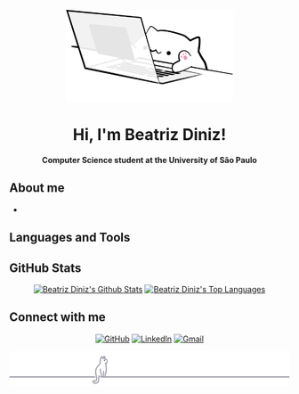 <p align="center"><img src="bongo-cat-code.svg" width="300"></p>
<h1 align="center"> Hi, I'm Beatriz Diniz!  </h1> 
<h4 align="center"> Computer Science student at the University of São Paulo </h4>

<h2> About me </h2> 

<ul>
  <li>  </li>

</ul>

<h2> Languages and Tools </h2> 

<h2> GitHub Stats </h2> 

<p align="center">
  <a href="https://github.com/anuraghazra/github-readme-stats"><img alt="Beatriz Diniz's Github Stats" src="https://github-readme-stats.vercel.app/api/?username=Beatriz-Diniz&show_icons=true&include_all_commits=true&bg_color=1e1e2e&text_color=cdd6f4&icon_color=cba6f7&title_color=94e2d5&border_color=94e2d5&border_radius=10" height="192px"/></a>
  <a href="https://github.com/anuraghazra/github-readme-stats"><img alt="Beatriz Diniz's Top Languages" src="https://github-readme-stats.vercel.app/api/top-langs/?username=Beatriz-DIniz&langs_count=8&layout=compact&bg_color=1e1e2e&text_color=cdd6f4&icon_color=cba6f7&title_color=94e2d5&border_color=94e2d5&border_radius=10" /></a>
</p>

<h2> Connect with me </h2> 

<p align="center">
	<a href="https://github.com/Beatriz-Diniz" target="_blank"><img src="https://img.icons8.com/bubbles/50/000000/github.png" alt="GitHub"/></a>
	<a href="https://www.linkedin.com/in/beatriz-diniz-b3249a245/" target="_blank"><img src="https://img.icons8.com/bubbles/50/000000/linkedin.png" alt="LinkedIn"/></a>
	<a href="mailto:dinyzbeatriz@gmail.com" target="_blank"><img src="https://img.icons8.com/bubbles/50/000000/gmail.png" alt="Gmail"/></a>
</p>

<p align="center"><img src="gray0_ctp_on_line.svg?sanitize=true"/></p>
